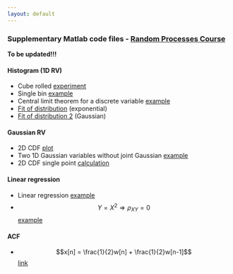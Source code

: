 ```yaml
---
layout: default
---
```


###  Supplementary Matlab code files - [Random Processes Course](/teaching/rp/)

**To be updated!!!**

#### Histogram (1D RV)
* Cube rolled [experiment](/suppl/rp/code/hist/hist_discr_cube.m)
* Single bin [example](/suppl/rp/code/hist/hist_example_single_bin.m)
* Central limit theorem for a discrete variable [example](/suppl/rp/code/hist/central_limit_t_example.m)
* [Fit of distribution](/suppl/rp/code/hist/hist_cont.mlx) (exponential)
 * [Fit of distribution 2](/suppl/rp/code/hist/hist_normal.mlx) (Gaussian)

#### Gaussian RV
* 2D CDF [plot](/suppl/rp/code/gaussian/gaussian2d_cdf_plot.mlx)
* Two 1D Gaussian variables without joint Gaussian [example](/suppl/rp/code/gaussian/marginal_gaussian_without_joint.m)
* 2D CDF single point [calculation](/suppl/rp/code/gaussian/gaussian2d_cdf.m)

#### Linear regression
* Linear regression [example](/suppl/rp/code/linear_regression/dependent_var.m)
* $$Y=X^2\Rightarrow\rho_{XY}=0$$ [example](/suppl/rp/code/linear_regression/dependent_process2b.m)

#### ACF
* $$x[n] = \frac{1}{2}w[n] + \frac{1}{2}w[n-1]$$ [link](/suppl/rp/code/hist/hist_example_single_bin.m)
